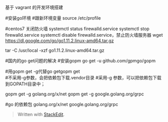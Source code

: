 基于 vagrant 的开发环境搭建

#安装go环境
#跟新环境变量
source /etc/profile



#centos7 关闭防火墙
systemctl status firewalld.service
systemctl stop firewalld.service
systemctl disable firewalld.service，禁止防火墙服务器
wget https://dl.google.com/go/go1.11.2.linux-amd64.tar.gz

tar -C /usr/local -xzf go1.11.2.linux-amd64.tar.gz


#国内的go get问题的解决
#安装gopm
go get -u github.com/gpmgo/gopm

#用gopm get -g代替go getgopm get  
#不采用-g参数，会把依赖包下载.vendor目录 
#采用-g 参数，可以把依赖包下载到GOPATH目录中；

gopm get -g golang.org/x/net
gopm get -g google.golang.org/grpc

#go 的依赖包
golang.org/x/net
google.golang.org/grpc

> Written with [StackEdit](https://stackedit.io/).
<!--stackedit_data:
eyJoaXN0b3J5IjpbODA4NjYxNDgyLDExNzY4NzQwNjIsNDI1MD
k2NzMwLDE3MDkxMDIxNTYsLTE3NzA2MzQ0MzIsLTE0MjMxNzM1
M119
-->